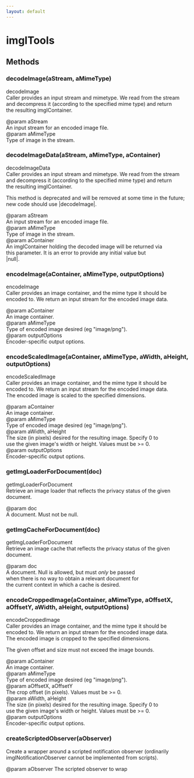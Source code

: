 ```yaml
---
layout: default
---
```


# imgITools #

## Methods ##

### decodeImage(aStream, aMimeType) ###
  
decodeImage  
Caller provides an input stream and mimetype. We read from the stream  
and decompress it (according to the specified mime type) and return  
the resulting imgIContainer.  
  
@param aStream  
       An input stream for an encoded image file.  
@param aMimeType  
       Type of image in the stream.  
  

### decodeImageData(aStream, aMimeType, aContainer) ###
  
decodeImageData  
Caller provides an input stream and mimetype. We read from the stream  
and decompress it (according to the specified mime type) and return  
the resulting imgIContainer.  
  
This method is deprecated and will be removed at some time in the future;  
new code should use |decodeImage|.  
  
@param aStream  
       An input stream for an encoded image file.  
@param aMimeType  
       Type of image in the stream.  
@param aContainer  
       An imgIContainer holding the decoded image will be returned via  
       this parameter. It is an error to provide any initial value but  
       |null|.  
  

### encodeImage(aContainer, aMimeType, outputOptions) ###
  
encodeImage  
Caller provides an image container, and the mime type it should be  
encoded to. We return an input stream for the encoded image data.  
  
@param aContainer  
       An image container.  
@param aMimeType  
       Type of encoded image desired (eg "image/png").  
@param outputOptions  
       Encoder-specific output options.  
  

### encodeScaledImage(aContainer, aMimeType, aWidth, aHeight, outputOptions) ###
  
encodeScaledImage  
Caller provides an image container, and the mime type it should be  
encoded to. We return an input stream for the encoded image data.  
The encoded image is scaled to the specified dimensions.  
  
@param aContainer  
       An image container.  
@param aMimeType  
       Type of encoded image desired (eg "image/png").  
@param aWidth, aHeight  
       The size (in pixels) desired for the resulting image. Specify 0 to  
       use the given image's width or height. Values must be >= 0.  
@param outputOptions  
       Encoder-specific output options.  
  

### getImgLoaderForDocument(doc) ###
  
getImgLoaderForDocument  
Retrieve an image loader that reflects the privacy status of the given  
document.  
  
@param doc  
       A document. Must not be null.  
  

### getImgCacheForDocument(doc) ###
  
getImgLoaderForDocument  
Retrieve an image cache that reflects the privacy status of the given  
document.  
  
@param doc  
       A document. Null is allowed, but must _only_ be passed  
       when there is no way to obtain a relevant document for  
       the current context in which a cache is desired.  
  

### encodeCroppedImage(aContainer, aMimeType, aOffsetX, aOffsetY, aWidth, aHeight, outputOptions) ###
  
encodeCroppedImage  
Caller provides an image container, and the mime type it should be  
encoded to. We return an input stream for the encoded image data.  
The encoded image is cropped to the specified dimensions.  
  
The given offset and size must not exceed the image bounds.  
  
@param aContainer  
       An image container.  
@param aMimeType  
       Type of encoded image desired (eg "image/png").  
@param aOffsetX, aOffsetY  
       The crop offset (in pixels). Values must be >= 0.  
@param aWidth, aHeight  
       The size (in pixels) desired for the resulting image. Specify 0 to  
       use the given image's width or height. Values must be >= 0.  
@param outputOptions  
       Encoder-specific output options.  
  

### createScriptedObserver(aObserver) ###
  
Create a wrapper around a scripted notification observer (ordinarily  
imgINotificationObserver cannot be implemented from scripts).  
  
@param aObserver The scripted observer to wrap   
  
